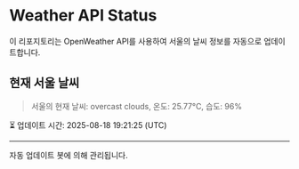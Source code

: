 
# Weather API Status

이 리포지토리는 OpenWeather API를 사용하여 서울의 날씨 정보를 자동으로 업데이트합니다.

## 현재 서울 날씨
> 서울의 현재 날씨: overcast clouds, 온도: 25.77°C, 습도: 96%

⏳ 업데이트 시간: 2025-08-18 19:21:25 (UTC)

---
자동 업데이트 봇에 의해 관리됩니다.
